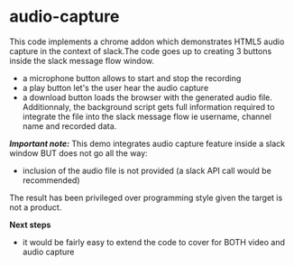 # audio-capture
This code implements a chrome addon which demonstrates HTML5 audio capture in the context of slack.The code goes up to creating 3 buttons inside the slack message flow window.
- a microphone button allows to start and stop the recording
- a play button let's the user hear the audio capture
- a download button loads the browser with the generated audio file. Additionnaly, the background script gets full information required to integrate the file into the slack message flow ie username, channel name and recorded data.


***Important note:***
This demo integrates audio capture feature inside a slack window BUT does not go all the way:
- inclusion of the audio file is not provided (a slack API call would be recommended)

The result has been privileged over programming style given the target is not a product.

**Next steps**
- it would be fairly easy to extend the code to cover for BOTH video and audio capture


